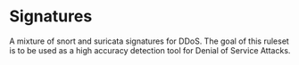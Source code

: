 # Signatures
A mixture of snort and suricata signatures for DDoS. The goal of this ruleset is to be used as a high accuracy detection tool for Denial of Service Attacks. 
